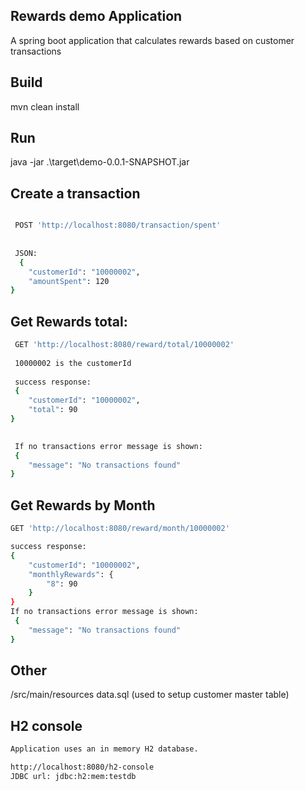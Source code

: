 ## Rewards demo Application
A spring boot application that calculates rewards based on customer transactions

## Build

mvn clean install

## Run

java -jar .\target\demo-0.0.1-SNAPSHOT.jar

## Create a transaction
```bash

 POST 'http://localhost:8080/transaction/spent' 
 
 
 JSON:
  {
    "customerId": "10000002",
    "amountSpent": 120
}

```
## Get Rewards total:
```bash
 GET 'http://localhost:8080/reward/total/10000002'
 
 10000002 is the customerId
 
 success response:
 {
    "customerId": "10000002",
    "total": 90
}

 
 If no transactions error message is shown:
 {
    "message": "No transactions found"
}
 ```

## Get Rewards by Month
```bash
GET 'http://localhost:8080/reward/month/10000002' 

success response:
{
    "customerId": "10000002",
    "monthlyRewards": {
        "8": 90
    }
}
If no transactions error message is shown:
 {
    "message": "No transactions found"
}
```

## Other
/src/main/resources
data.sql   (used to setup customer master table)

## H2 console
```bash
Application uses an in memory H2 database.

http://localhost:8080/h2-console
JDBC url: jdbc:h2:mem:testdb
```